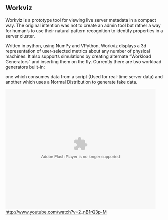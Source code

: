 ## Workviz

Workviz is a prototype tool for viewing live server metadata in a compact way. The original intention was not to create an admin tool but rather a way for human’s to use their natural pattern recognition to identify properties in a server cluster.

Written in python, using NumPy and VPython, Workviz displays a 3d representation of user-selected metrics about any number of physical machines. It also supports simulations by creating alternate “Workload Generators” and inserting them on the fly. Currently there are two workload generators built-in:

one which consumes data from a script (Used for real-time server data) and another which uses a Normal Distribution to generate fake data.

<embed src="http://www.youtube.com/watch?v=2_nB1rQ3p-M" type="application/x-shockwave-flash" allowscriptaccess="always" allowfullscreen="true" width="480" height="385"></embed></object>
http://www.youtube.com/watch?v=2_nB1rQ3p-M